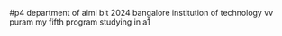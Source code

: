 
#p4
 department of aiml bit 2024
 bangalore institution of technology vv puram
 my fifth program 
 studying in a1
